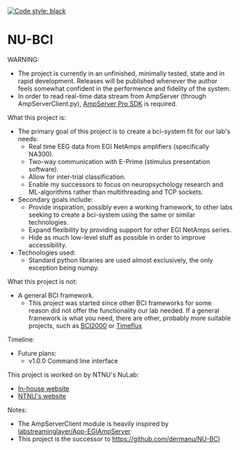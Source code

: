 [![Code style: black](https://img.shields.io/badge/code%20style-black-000000.svg)](https://github.com/psf/black)
# NU-BCI

WARNING:
  - The project is currently in an unfinished, minimally tested, state and in rapid development. Releases will be published whenever the author feels somewhat confident in the performence and fidelity of the system.
  - In order to read real-time data stream from AmpServer (through AmpServerClient.py), [AmpServer Pro SDK](https://www.egi.com/images/stories/placards/ASProSDK_v21_ugid_8409500-57_20181029.pdf) is required.
 
What this project is:
  - The primary goal of this project is to create a bci-system fit for our lab's needs:
    * Real time EEG data from EGI NetAmps amplifiers (specifically NA300).
    * Two-way communication with E-Prime (stimulus presentation software).
    * Allow for inter-trial classification.
    * Enable my successors to focus on neuropsychology research and ML-algorithms rather than multithreading and TCP sockets.
  - Secondary goals include:
    * Provide inspiration, possibly even a working framework, to other labs seeking to create a bci-system using the same or similar technologies.
    * Expand flexibility by providing support for other EGI NetAmps series.
    * Hide as much low-level stuff as possible in order to improve accessibility.
  - Technologies used:
    * Standard python libraries are used almost exclusively, the only exception being numpy.
 
What this project is not:
  - A general BCI framework.
    * This project was started since other BCI frameworks for some reason did not offer the functionality our lab needed. If a general framework is what you need, there are other, probably more suitable projects, such as [BCI2000](https://www.bci2000.org/mediawiki/index.php/Main_Page) or [Timeflux](https://timeflux.io/)
 
Timeline:
  - Future plans:
    * v1.0.0 Command line interface

This project is worked on by NTNU's NuLab:
  - [In-house website](https://nulab-ntnu.github.io/)
  - [NTNU's website](https://www.ntnu.edu/psychology/nulab)
  
Notes:
  - The AmpServerClient module is heavily inspired by [labstreaminglayer/App-EGIAmpServer](https://github.com/labstreaminglayer/App-EGIAmpServer)
  - This project is the successor to https://github.com/dermanu/NU-BCI
